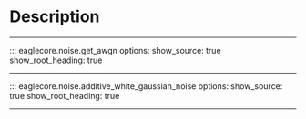 # Description

---

::: eaglecore.noise.get_awgn
    options:
        show_source: true
        show_root_heading: true

---

::: eaglecore.noise.additive_white_gaussian_noise
    options:
        show_source: true
        show_root_heading: true

---